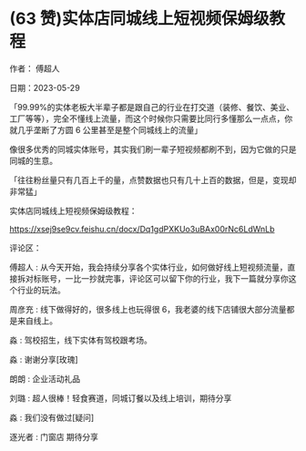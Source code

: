 
# (63 赞)实体店同城线上短视频保姆级教程

作者：  傅超人

日期：2023-05-29

「99.99%的实体老板大半辈子都是跟自己的行业在打交道（装修、餐饮、美业、工厂等等），完全不懂线上流量，而这个时候你只需要比同行多懂那么一点点，你就几乎垄断了方圆 6 公里甚至是整个同城线上的流量」

像很多优秀的同城实体账号，其实我们刷一辈子短视频都刷不到，因为它做的只是同城的生意。

「往往粉丝量只有几百上千的量，点赞数据也只有几十上百的数据，但是，变现却非常猛」

实体店同城线上短视频保姆级教程：

https://xsej9se9cv.feishu.cn/docx/Dq1gdPXKUo3uBAx00rNc6LdWnLb 

评论区：

傅超人 : 从今天开始，我会持续分享各个实体行业，如何做好线上短视频流量，直接拆对标账号，一比一抄就完事，评论区可以留下你的行业，我下一篇就分享你这个行业的玩法。

周彦充 : 线下做得好的，很多线上也玩得很 6，我老婆的线下店铺很大部分流量都是来自线上。

淼 : 驾校招生，线下实体有驾校跟考场。

淼 : 谢谢分享[玫瑰]

朗朗 : 企业活动礼品

刘璐 : 超人很棒！轻食赛道，同城订餐以及线上培训，期待分享

淼 : 我们没有做过[疑问]

逐光者 : 门窗店  期待分享
